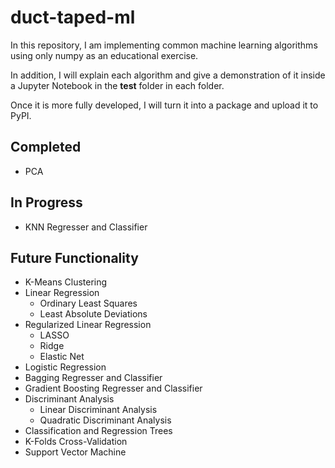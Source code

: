 # duct-taped-ml

In this repository, I am implementing common machine learning algorithms using only numpy as an educational exercise. 

In addition, I will explain each algorithm and give a demonstration of it inside a Jupyter Notebook in the **test** folder in each folder.

Once it is more fully developed, I will turn it into a package and upload it to PyPI.

## Completed 
* PCA

## In Progress
* KNN Regresser and Classifier

## Future Functionality
* K-Means Clustering
* Linear Regression
  * Ordinary Least Squares
  * Least Absolute Deviations
* Regularized Linear Regression
  * LASSO
  * Ridge
  * Elastic Net
* Logistic Regression
* Bagging Regresser and Classifier
* Gradient Boosting Regresser and Classifier
* Discriminant Analysis
  * Linear Discriminant Analysis
  * Quadratic Discriminant Analysis
* Classification and Regression Trees
* K-Folds Cross-Validation
* Support Vector Machine
